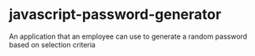 # javascript-password-generator
An application that an employee can use to generate a random password based on selection criteria
